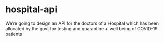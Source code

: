 # hospital-api
We’re going to design an API for the doctors of a Hospital which has been allocated by the govt for testing and quarantine + well being of COVID-19 patients
